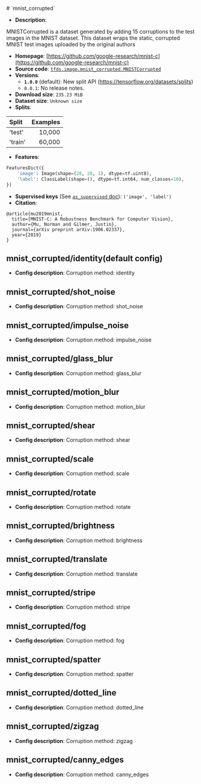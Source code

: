 <div itemscope itemtype="http://schema.org/Dataset">
  <div itemscope itemprop="includedInDataCatalog" itemtype="http://schema.org/DataCatalog">
    <meta itemprop="name" content="TensorFlow Datasets" />
  </div>
  <meta itemprop="name" content="mnist_corrupted" />
  <meta itemprop="description" content="MNISTCorrupted is a dataset generated by adding 15 corruptions to the test&#10;images in the MNIST dataset. This dataset wraps the static, corrupted MNIST&#10;test images uploaded by the original authors&#10;&#10;&#10;To use this dataset:&#10;&#10;```python&#10;import tensorflow_datasets as tfds&#10;&#10;ds = tfds.load(&#x27;mnist_corrupted&#x27;, split=&#x27;train&#x27;)&#10;for ex in ds.take(4):&#10;  print(ex)&#10;```&#10;&#10;See [the guide](https://www.tensorflow.org/datasets/overview) for more&#10;informations on [tensorflow_datasets](https://www.tensorflow.org/datasets).&#10;&#10;" />
  <meta itemprop="url" content="https://www.tensorflow.org/datasets/catalog/mnist_corrupted" />
  <meta itemprop="sameAs" content="https://github.com/google-research/mnist-c" />
  <meta itemprop="citation" content="&#10;@article{mu2019mnist,&#10;  title={MNIST-C: A Robustness Benchmark for Computer Vision},&#10;  author={Mu, Norman and Gilmer, Justin},&#10;  journal={arXiv preprint arXiv:1906.02337},&#10;  year={2019}&#10;}&#10;" />
</div>
# `mnist_corrupted`

*   **Description**:

MNISTCorrupted is a dataset generated by adding 15 corruptions to the test
images in the MNIST dataset. This dataset wraps the static, corrupted MNIST test
images uploaded by the original authors

*   **Homepage**:
    [https://github.com/google-research/mnist-c](https://github.com/google-research/mnist-c)
*   **Source code**:
    [`tfds.image.mnist_corrupted.MNISTCorrupted`](https://github.com/tensorflow/datasets/tree/master/tensorflow_datasets/image/mnist_corrupted.py)
*   **Versions**:
    *   **`1.0.0`** (default): New split API
        (https://tensorflow.org/datasets/splits)
    *   `0.0.1`: No release notes.
*   **Download size**: `235.23 MiB`
*   **Dataset size**: `Unknown size`
*   **Splits**:

Split   | Examples
:------ | -------:
'test'  | 10,000
'train' | 60,000

*   **Features**:

```python
FeaturesDict({
    'image': Image(shape=(28, 28, 1), dtype=tf.uint8),
    'label': ClassLabel(shape=(), dtype=tf.int64, num_classes=10),
})
```

*   **Supervised keys** (See
    [`as_supervised` doc](https://www.tensorflow.org/datasets/api_docs/python/tfds/load)):
    `('image', 'label')`
*   **Citation**:

```
@article{mu2019mnist,
  title={MNIST-C: A Robustness Benchmark for Computer Vision},
  author={Mu, Norman and Gilmer, Justin},
  journal={arXiv preprint arXiv:1906.02337},
  year={2019}
}
```

## mnist_corrupted/identity(default config)

*   **Config description**: Corruption method: identity

## mnist_corrupted/shot_noise

*   **Config description**: Corruption method: shot_noise

## mnist_corrupted/impulse_noise

*   **Config description**: Corruption method: impulse_noise

## mnist_corrupted/glass_blur

*   **Config description**: Corruption method: glass_blur

## mnist_corrupted/motion_blur

*   **Config description**: Corruption method: motion_blur

## mnist_corrupted/shear

*   **Config description**: Corruption method: shear

## mnist_corrupted/scale

*   **Config description**: Corruption method: scale

## mnist_corrupted/rotate

*   **Config description**: Corruption method: rotate

## mnist_corrupted/brightness

*   **Config description**: Corruption method: brightness

## mnist_corrupted/translate

*   **Config description**: Corruption method: translate

## mnist_corrupted/stripe

*   **Config description**: Corruption method: stripe

## mnist_corrupted/fog

*   **Config description**: Corruption method: fog

## mnist_corrupted/spatter

*   **Config description**: Corruption method: spatter

## mnist_corrupted/dotted_line

*   **Config description**: Corruption method: dotted_line

## mnist_corrupted/zigzag

*   **Config description**: Corruption method: zigzag

## mnist_corrupted/canny_edges

*   **Config description**: Corruption method: canny_edges
